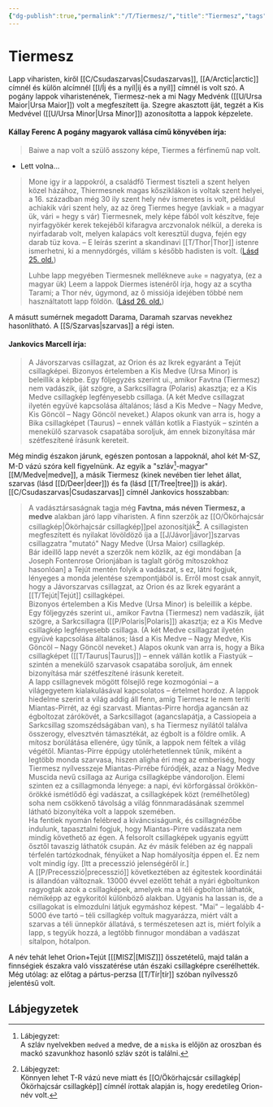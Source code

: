 ```yaml
---
{"dg-publish":true,"permalink":"/T/Tiermesz/","title":"Tiermesz","tags":["dg_uploaded"],"created":"2023-10-13T12:47","updated":"2023-11-08T04:21"}
---
```



# Tiermesz

Lapp viharisten, kiről [[C/Csudaszarvas\|Csudaszarvas]], [[A/Arctic\|arctic]] címnél és külön alcímnél [[I/Íj és a nyíl\|íj és a nyíl]] címnél is volt szó. A pogány lappok viharistenének, Tiermesz-nek a mi Nagy Medvénk ([[U/Ursa Maior\|Ursa Maior]]) volt a megfeszített íja. Szegre akasztott íját, tegzét a Kis Medvével ([[U/Ursa Minor\|Ursa Minor]]) azonosította a lappok képzelete.  

#### Kállay Ferenc A pogány magyarok vallása című könyvében írja:

> Baiwe a nap volt a szülő asszony képe, Tiermes a férfinemű nap volt.  
- Lett volna...  

> Mone igy ir a lappokról, a családfő Tiermest tiszteli a szent helyen közel házához, Thiermesnek magas kősziklákon is voltak szent helyei, a 16. században még 30 ily szent hely név ismeretes is volt, például achiakik vári szent hely, az az öreg Tiermes hegye (avkiak = a magyar ük, vári = hegy s vár) Tiermesnek, mely képe fából volt készítve, feje nyirfagyökér kerek tekejéből kifaragva arczvonalok nélkül, a dereka is nyirfadarab volt, melyen kalapács volt keresztül dugva, fején egy darab tüz kova. – E leírás szerint a skandinavi [[T/Thor\|Thor]] istenre ismerhetni, ki a mennydörgés, villám s később hadisten is volt. ([Lásd 25. old.](zotero://open-pdf/library/items/DFI47XPY?page=25&annotation=BHDETW57))  
>
> Luhbe lapp megyében Tiermesnek mellékneve `auke` = nagyatya, (ez a magyar ük) Leem a lappok Diermes istenéről írja, hogy az a scytha Tarami; a Thor név, úgymond, az ő missiója idejében többé nem használtatott lapp földön. ([Lásd 26. old.](zotero://open-pdf/library/items/DFI47XPY?page=26&annotation=I5E96YIB))  

A másutt sumérnek megadott Darama, Daramah szarvas nevekhez hasonlítható. A [[S/Szarvas\|szarvas]] a régi isten.  

#### Jankovics Marcell írja:

> A Jávorszarvas csillagzat, az Orion és az Ikrek egyaránt a Tejút csillagképei. Bizonyos értelemben a Kis Medve (Ursa Minor) is beleillik a képbe. Egy följegyzés szerint ui., amikor Favtna (Tiermesz) nem vadászik, íját szögre, a Sarkcsillagra (Polaris) akasztja; ez a Kis Medve csillagkép legfényesebb csillaga. (A két Medve csillagzat ilyetén együvé kapcsolása általános; lásd a Kis Medve – Nagy Medve, Kis Göncöl – Nagy Göncöl neveket.) Alapos okunk van arra is, hogy a Bika csillagképet (Taurus) – ennek vállán kotlik a Fiastyúk – szintén a menekülő szarvasok csapatába soroljuk, ám ennek bizonyítása már szétfeszítené írásunk kereteit.  

Még mindig északon járunk, egészen pontosan a lappoknál, ahol két M-SZ, M-D vázú szóra kell figyelnünk. Az egyik a "szláv[^1]-magyar" [[M/Medve\|medve]], a másik Tiermesz (kinek nevében tier lehet állat, szarvas (lásd [[D/Deer\|deer]]) és fa (lásd [[T/Tree\|tree]]) is akár).  
[[C/Csudaszarvas\|Csudaszarvas]] címnél Jankovics hosszabban:  
> A vadásztársaságnak tagja még **Favtna, más néven Tiermesz, a medve** alakban járó lapp viharisten. A finn szerzők az [[O/Ökörhajcsár csillagkép\|Ökörhajcsár csillagkép]]pel azonosítják[^2]. A csillagisten megfeszített és nyilakat lövöldöző íja a [[J/Jávor\|jávor]]szarvas csillagzatra "mutató" Nagy Medve (Ursa Maior) csillagkép.  
> Bár ideillő lapp nevét a szerzők nem közlik, az égi mondában \[a Joseph Fontenrose Orionjában is taglalt görög mítoszokhoz hasonlóan\] a Tejút mentén folyik a vadászat, s ez, látni fogjuk, lényeges a monda jelentése szempontjából is. Erről most csak annyit, hogy a Jávorszarvas csillagzat, az Orion és az Ikrek egyaránt a [[T/Tejút\|Tejút]] csillagképei.  
> Bizonyos értelemben a Kis Medve (Ursa Minor) is beleillik a képbe. Egy följegyzés szerint ui., amikor Favtna (Tiermesz) nem vadászik, íját szögre, a Sarkcsillagra ([[P/Polaris\|Polaris]]) akasztja; ez a Kis Medve csillagkép legfényesebb csillaga. (A két Medve csillagzat ilyetén együvé kapcsolása általános; lásd a Kis Medve – Nagy Medve, Kis Göncöl – Nagy Göncöl neveket.) Alapos okunk van arra is, hogy a Bika csillagképet ([[T/Taurus\|Taurus]]) – ennek vállán kotlik a Fiastyúk – szintén a menekülő szarvasok csapatába soroljuk, ám ennek bizonyítása már szétfeszítené írásunk kereteit.  
> A lapp csillagnevek mögött fölsejlő rege kozmogóniai – a világegyetem kialakulásával kapcsolatos – értelmet hordoz. A lappok hiedelme szerint a világ addig áll fenn, amíg Tiermesz le nem teríti Miantas-Pirrét, az égi szarvast. Miantas-Pirre hordja agancsán az égboltozat zárókövét, a Sarkcsillagot (agancslapátja, a Cassiopeia a Sarkcsillag szomszédságában van), s ha Tiermesz nyilától találva összerogy, elvesztvén támasztékát, az égbolt is a földre omlik. A mítosz borúlátása ellenére, úgy tűnik, a lappok nem féltek a világ végétől. Miantas-Pirre éppúgy utolérhetetlennek tűnik, miként a legtöbb monda szarvasa, hiszen aligha éri meg az emberiség, hogy Tiermesz nyílvesszeje Miantas-Pirrébe fúródjék, azaz a Nagy Medve Muscida nevű csillaga az Auriga csillagképbe vándoroljon. Elemi szinten ez a csillagmonda lényege: a napi, évi körforgással örökkön-örökké ismétlődő égi vadászat, a csillagképek közt (remélhetőleg) soha nem csökkenő távolság a világ fönnmaradásának szemmel látható bizonyítéka volt a lappok szemében.  
> Ha fentiek nyomán felébred a kíváncsiságunk, és csillagnézőbe indulunk, tapasztalni fogjuk, hogy Miantas-Pirre vadászata nem mindig követhető az égen. A felsorolt csillagképek ugyanis együtt ősztől tavaszig láthatók csupán. Az év másik felében az ég nappali térfelén tartózkodnak, fényüket a Nap homályosítja éppen el. Ez nem volt mindig így. \[Itt a precesszió jelenségéről ír.\]  
> A [[P/Precesszió\|precesszió]] következtében az égitestek koordinátái is állandóan változnak. 13000 évvel ezelőtt tehát a nyári égboltunkon ragyogtak azok a csillagképek, amelyek ma a téli égbolton láthatók, némiképp az egykoritól különböző alakban. Ugyanis ha lassan is, de a csillagokat is elmozdulni látjuk egymáshoz képest. "Mai" – legalább 4-5000 éve tartó – téli csillagkép voltuk magyarázza, miért vált a szarvas a téli ünnepkör állatává, s természetesen azt is, miért folyik a lapp, s tegyük hozzá, a legtöbb finnugor mondában a vadászat sítalpon, hótalpon.  

A név tehát lehet Orion+Tejút \[[[MISZ\|[MISZ]]\] összetételű, majd talán a finnségiek északra való visszatérése után északi csillagképre cserélhették.  
Még utólag: az előtag a pártus-perzsa [[T/Tír\|tír]] szóban nyílvessző jelentésű volt.  

## Lábjegyzetek

[^1]: Lábjegyzet:  
A szláv nyelvekben `medved` a medve, de a `miska` is előjön az oroszban és mackó szavunkhoz hasonló szláv szót is találni.  

[^2]: Lábjegyzet:  
Könnyen lehet T-R vázú neve miatt és [[O/Ökörhajcsár csillagkép\|Ökörhajcsár csillagkép]] címnél írottak alapján is, hogy eredetileg Orion-név volt.  